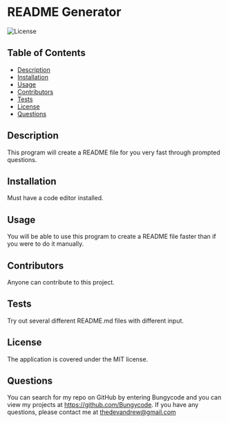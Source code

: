 # README Generator

  ![License](https://img.shields.io/badge/License-ISC-yellow)

  ## Table of Contents
  * [Description](#description)
  * [Installation](#installation)
  * [Usage](#usage)
  * [Contributors](#contribution)
  * [Tests](#test)
  * [License](#license)
  * [Questions](#questions)
  
  ## Description 
  This program will create a README file for you very fast through prompted questions.
  
  ## Installation 
  Must have a code editor installed.

  ## Usage 
  You will be able to use this program to create a README file faster than if you were to do it manually.

  ## Contributors
  Anyone can contribute to this project.

  ## Tests
  Try out several different README.md files with different input.

  ## License 
  The application is covered under the MIT license.

  ## Questions
  You can search for my repo on GitHub by entering Bungycode and you can view my projects at https://github.com/Bungycode. If you have any questions, please contact me at thedevandrew@gmail.com

